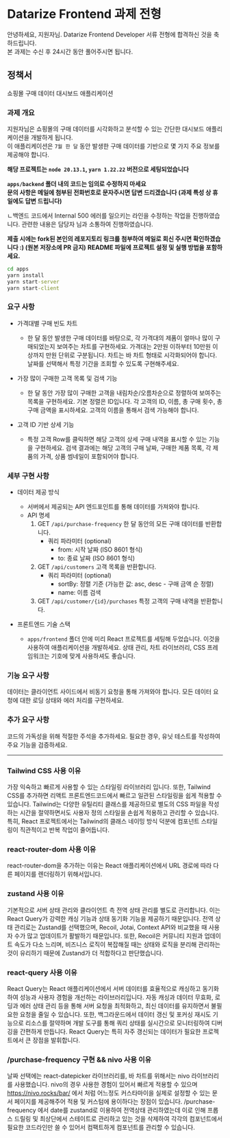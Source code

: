 # Datarize Frontend 과제 전형

안녕하세요, 지원자님. Datarize Frontend Developer 서류 전형에 합격하신 것을 축하드립니다.  
본 과제는 수신 후 24시간 동안 풀어주시면 됩니다.

## 정책서

쇼핑몰 구매 데이터 대시보드 애플리케이션

### 과제 개요

지원자님은 쇼핑몰의 구매 데이터를 시각화하고 분석할 수 있는 간단한 대시보드 애플리케이션을 개발하게 됩니다.  
이 애플리케이션은 `7월 한 달` 동안 발생한 구매 데이터를 기반으로 몇 가지 주요 정보를 제공해야 합니다.

**해당 프로젝트는 `node 20.13.1`, `yarn 1.22.22` 버전으로 세팅되었습니다**

**`apps/backend` 폴더 내의 코드는 임의로 수정하지 마세요**  
**문의 사항은 메일에 첨부된 전화번호로 문자주시면 답변 드리겠습니다 (과제 특성 상 휴일에도 답변 드립니다)**

 ㄴ백엔드 코드에서 Internal 500 에러를 일으키는 라인을 수정하는 작업을 진행하였습니다. 관련한 내용은 담당자 님과 소통하여 진행하였습니다.

**제출 시에는 fork된 본인의 레포지토리 링크를 첨부하여 메일로 회신 주시면 확인하겠습니다 :) (원본 저장소에 PR 금지)**
**README 파일에 프로젝트 설정 및 실행 방법을 포함하세요.**

```cmd
cd apps
yarn install
yarn start-server
yarn start-client
```

### 요구 사항

- 가격대별 구매 빈도 차트

  - 한 달 동안 발생한 구매 데이터를 바탕으로, 각 가격대의 제품이 얼마나 많이 구매되었는지 보여주는 차트를 구현하세요. 가격대는 2만원 이하부터 10만원 이상까지 만원 단위로 구분됩니다. 차트는 바 차트 형태로 시각화되어야 합니다. 날짜를 선택해서 특정 기간을 조회할 수 있도록 구현해주세요.

- 가장 많이 구매한 고객 목록 및 검색 기능

  - 한 달 동안 가장 많이 구매한 고객을 내림차순/오름차순으로 정렬하여 보여주는 목록을 구현하세요. 기본 정렬은 ID입니다. 각 고객의 ID, 이름, 총 구매 횟수, 총 구매 금액을 표시하세요. 고객의 이름을 통해서 검색 가능해야 합니다.

- 고객 ID 기반 상세 기능

  - 특정 고객 Row를 클릭하면 해당 고객의 상세 구매 내역을 표시할 수 있는 기능을 구현하세요. 검색 결과에는 해당 고객의 구매 날짜, 구매한 제품 목록, 각 제품의 가격, 상품 썸네일이 포함되어야 합니다.

### 세부 구현 사항

- 데이터 제공 방식

  - 서버에서 제공되는 API 엔드포인트를 통해 데이터를 가져와야 합니다.
  - API 명세
    1. GET `/api/purchase-frequency` 한 달 동안의 모든 구매 데이터를 반환합니다.
       - 쿼리 파라미터 (optional)
         - from: 시작 날짜 (ISO 8601 형식)
         - to: 종료 날짜 (ISO 8601 형식)
    2. GET `/api/customers` 고객 목록을 반환합니다.
       - 쿼리 파라미터 (optional)
         - sortBy: 정렬 기준 (가능한 값: asc, desc - 구매 금액 순 정렬)
         - name: 이름 검색
    3. GET `/api/customer/{id}/purchases` 특정 고객의 구매 내역을 반환합니다.

- 프론트엔드 기술 스택
  - `apps/frontend` 폴더 안에 미리 React 프로젝트를 세팅해 두었습니다. 이것을 사용하여 애플리케이션을 개발하세요. 상태 관리, 차트 라이브러리, CSS 프레임워크는 기호에 맞게 사용하셔도 좋습니다.

### 기능 요구 사항

데이터는 클라이언트 사이드에서 비동기 요청을 통해 가져와야 합니다. 모든 데이터 요청에 대한 로딩 상태와 에러 처리를 구현하세요.

### 추가 요구 사항

코드의 가독성을 위해 적절한 주석을 추가하세요. 필요한 경우, 유닛 테스트를 작성하여 주요 기능을 검증하세요.



----------------------------------------------------

### Tailwind CSS 사용 이유
가장 익숙하고 빠르게 사용할 수 있는 스타일링 라이브러리 입니다. 또한, Tailwind CSS를 추가하면 리액트 프론트엔드코드에서 빠르고 일관된 스타일링을 쉽게 적용할 수 있습니다. Tailwind는 다양한 유틸리티 클래스를 제공하므로 별도의 CSS 파일을 작성하는 시간을 절약하면서도 사용자 정의 스타일을 손쉽게 적용하고 관리할 수 있습니다. 특히, React 프로젝트에서는 Tailwind의 클래스 네이밍 방식 덕분에 컴포넌트 스타일링이 직관적이고 반복 작업이 줄어듭니다.

### react-router-dom 사용 이유
react-router-dom을 추가하는 이유는 React 애플리케이션에서 URL 경로에 따라 다른 페이지를 렌더링하기 위해서입니다. 

### zustand 사용 이유
기본적으로 서버 상태 관리와 클라이언트 측 전역 상태 관리를 별도로 관리합니다. 이는 React Query가 강력한 캐싱 기능과 상태 동기화 기능을 제공하기 때문입니다. 전역 상태 관리로는 Zustand를 선택했으며, Recoil, Jotai, Context API와 비교했을 때 사용자 수가 많고 업데이트가 활발하기 때문입니다. 또한, Recoil은 커뮤니티 지원과 업데이트 속도가 다소 느리며, 비즈니스 로직이 복잡해질 때는 상태와 로직을 분리해 관리하는 것이 유리하기 때문에 Zustand가 더 적합하다고 판단했습니다.

### react-query 사용 이유
React Query는 React 애플리케이션에서 서버 데이터를 효율적으로 캐싱하고 동기화하여 성능과 사용자 경험을 개선하는 라이브러리입니다. 자동 캐싱과 데이터 무효화, 로딩과 에러 상태 관리 등을 통해 서버 요청을 최적화하고, 최신 데이터를 유지하면서 불필요한 요청을 줄일 수 있습니다. 또한, 백그라운드에서 데이터 갱신 및 포커싱 재시도 기능으로 리소스를 절약하며 개발 도구를 통해 쿼리 상태를 실시간으로 모니터링하여 디버깅을 간편하게 만듭니다. React Query는 특히 자주 갱신되는 데이터가 필요한 프로젝트에서 큰 장점을 발휘합니다.

### /purchase-frequency 구현 && nivo 사용 이유
날짜 선택에는 react-datepicker 라이브러리를, 바 차트를 위해서는 nivo 라이브러리를 사용했습니다. nivo의 경우 사용한 경험이 있어서 빠르게 적용할 수 있으며 https://nivo.rocks/bar/ 에서 처럼 어느정도 커스타마이을 실제로 설정할 수 있는 문서 페이지를 제공해주어 적용 및 커스텀에 용이하다는 장점이 있습니다. /purchase-frequency 에서 date를 zustand로 이용하여 전역상태 관리하였는데 이로 인해 프롭스 드릴링 및 최상단에서 스테이트로 관리하고 있는 것을 삭제하여 각각의 컴포넌트에서 필요한 코드라인만 쓸 수 있어서 컴팩트하게 컴포넌트를 관리할 수 있습니다.



